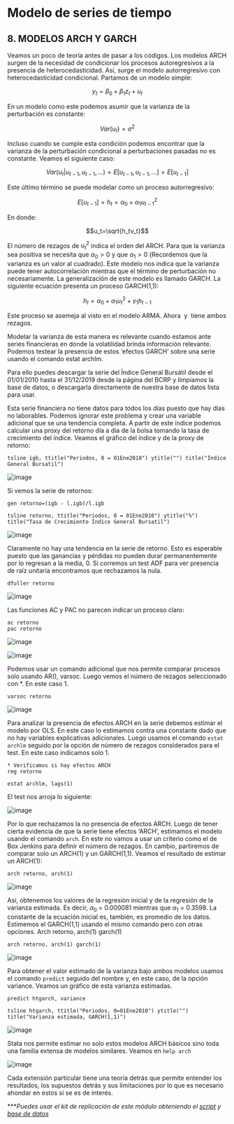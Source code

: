 # Modelo de series de tiempo

## 8.  MODELOS ARCH Y GARCH


Veamos un poco de teoría antes de pasar a los códigos. Los modelos ARCH surgen de la necesidad de condicionar los procesos autoregresivos a la presencia de heterocedasticidad. Así, surge el modelo autorregresivo con heterocedasticidad condicional. Partamos de un modelo simple:

$$y_t=\beta_0+\beta_1z_t+u_t$$

En un modelo como este podemos asumir que la varianza de la perturbación es constante:

$$Var(u_t)=\sigma^2$$

Incluso cuando se cumple esta condición podemos encontrar que la varianza de la perturbación condicional a perturbaciones pasadas no es constante. Veamos el siguiente caso:

$$Var(u_t|u_{t-1},u_{t-1},...)=E[u_{t-1},u_{t-1},...]=E[u_{t-1}]$$

Este último término se puede modelar como un proceso autorregresivo:

$$E[u_{t-1}]=h_t=\alpha_0+\alpha_1u^2_{t-1}$$

En donde:

$$u_t=\sqrt{h_tv_t}$$

El número de rezagos de $u^2_{t}$ indica el orden del ARCH. Para que la varianza sea positiva se necesita que $\alpha_0>0$ y que $\alpha_1>0$  (Recordemos que la varianza es un valor al cuadrado). 
Este modelo nos indica que la varianza puede tener autocorrelación mientras que el término de perturbación no necesariamente. La generalización de este modelo es llamado GARCH. La siguiente ecuación presenta un proceso GARCH(1,1):

$$h_t=\alpha_0+\alpha_1u^2_{t}+\gamma_1h_{t-1}$$

Este proceso se asemeja al visto en el modelo ARMA. Ahora ![]() y ![]() tiene ambos rezagos.

Modelar la varianza de esta manera es relevante cuando estamos ante series financieras en donde la volatilidad brinda información relevante. Podemos testear la presencia de estos ‘efectos GARCH’ sobre una serie usando el comando estat archlm. 

Para ello puedes descargar la serie del Índice General Bursátil desde el 01/01/2010 hasta el 31/12/2019 desde la página del BCRP y limpiamos la base de datos, o descargarla directamente de nuestra base de datos lista para usar.

Esta serie financiera no tiene datos para todos los días puesto que hay días no laborables. Podemos ignorar este problema y crear una variable adicional que se una tendencia completa. A partir de este índice podemos calcular una proxy del retorno día a día de la bolsa tomando la tasa de crecimiento del índice. Veamos el gráfico del índice y de la proxy de retorno:

```
tsline igb, ttitle("Periodos, 0 = 01Ene2010") ytitle("") title("Índice General Bursatil")
```

![image](https://user-images.githubusercontent.com/106888200/224493318-4abf0df7-b39c-4643-ba7a-9439bb006fb0.png)

Si vemos la serie de retornos:

```
gen retorno=(igb - l.igb)/l.igb

tsline retorno, ttitle("Periodos, 0 = 01Ene2010") ytitle("%") title("Tasa de Crecimiento Índice General Bursatil")
```

![image](https://user-images.githubusercontent.com/106888200/224493332-a0c18afd-0930-45fb-a409-1c0e10837db4.png)

Claramente no hay una tendencia en la serie de retorno. Esto es esperable puesto que las ganancias y pérdidas no pueden durar permanentemente por lo regresan a la media, 0. Si corremos un test ADF para ver presencia de raíz unitaria encontramos que rechazamos la nula.

```
dfuller retorno
```

![image](https://user-images.githubusercontent.com/106888200/224493370-563dc8f7-6472-424a-9711-7956845257df.png)

Las funciones AC y PAC no parecen indicar un proceso claro:

```
ac retorno
pac retorno
```

![image](https://user-images.githubusercontent.com/106888200/224493388-7a29a9a6-5b59-485e-96e7-53bdf4802887.png)

![image](https://user-images.githubusercontent.com/106888200/224493402-5a6619cf-86d3-4c72-8406-c20f870f07cd.png)


Podemos usar un comando adicional que nos permite comparar procesos solo usando AR(), varsoc. Luego vemos el número de rezagos seleccionado con *. En este caso 1.

```
varsoc retorno
```

![image](https://user-images.githubusercontent.com/106888200/224493435-dbc9fcf7-e783-4917-9220-450e7144f809.png)

Para analizar la presencia de efectos ARCH en la serie debemos estimar el modelo por OLS. En este caso lo estimamos contra una constante dado que no hay variables explicativas adicionales. Luego usamos el comando `estat archlm` seguido por la opción de número de rezagos considerados para el test. En este caso indicamos solo 1.

```
* Verificamos si hay efectos ARCH
reg retorno 

estat archlm, lags(1)
```

El test nos arroja lo siguiente: 

![image](https://user-images.githubusercontent.com/106888200/224493458-b352c1ea-554b-4e9b-bc5e-187b10ba7bda.png)

Por lo que rechazamos la no presencia de efectos ARCH.
Luego de tener cierta evidencia de que la serie tiene efectos ‘ARCH’, estimamos el modelo usando el comando `arch`. En este no vamos a usar un criterio como el de Box Jenkins para definir el número de rezagos. En cambio, partiremos de comparar solo un ARCH(1) y un GARCH(1,1). Veamos el resultado de estimar un ARCH(1):

```
arch retorno, arch(1)
```

![image](https://user-images.githubusercontent.com/106888200/224493485-5b1d23cf-7d8a-4a29-8738-6d1b03133dcb.png)

Así, obtenemos los valores de la regresión inicial y de la regresión de la varianza estimada. Es decir, $\alpha_0$ = 0.000081 mientras que $\alpha_1$ = 0.3598. La constante de la ecuación inicial es, también, es promedio de los datos.
Estimemos el GARCH(1,1) usando el mismo comando pero con otras opciones. Arch retorno, arch(1) garch(1)

```
arch retorno, arch(1) garch(1)
```

![image](https://user-images.githubusercontent.com/106888200/224493513-bd8697a7-67a2-49e5-88a2-15f397ae8419.png)

Para obtener el valor estimado de la varianza bajo ambos modelos usamos el comando `predict` seguido del nombre y, en este caso, de la opción variance. Veamos un gráfico de esta varianza estimadas.

```
predict htgarch, variance
 
tsline htgarch, ttitle("Periodos, 0=01Ene2010") ytitle("") title("Varianza estimada, GARCH(1,1)")
```

![image](https://user-images.githubusercontent.com/106888200/224493547-8d282d2b-72d5-45fd-b872-4b9d65cdd038.png)

Stata nos permite estimar no solo estos modelos ARCH básicos sino toda una familia extensa de modelos similares. Veamos en `help arch`

![image](https://user-images.githubusercontent.com/106888200/224493577-e047f6dd-1caa-4abf-b1e2-acd2528ffcc0.png)

Cada extensión particular tiene una teoría detrás que permite entender los resultados, los supuestos detrás y sus limitaciones por lo que es necesario ahondar en estos si se es de interés.




****Puedes usar el kit de replicación de este módulo obteniendo el [script](https://github.com/EconPUCP/Stata/blob/main/_An%C3%A1lisis/Scripts/Serie%20de%20tiempo/8_ra%C3%ADz_unitaria_y_rezagos.do "script") y [base de datos](https://github.com/EconPUCP/Stata/tree/main/_An%C3%A1lisis/Data "base de datos")*
